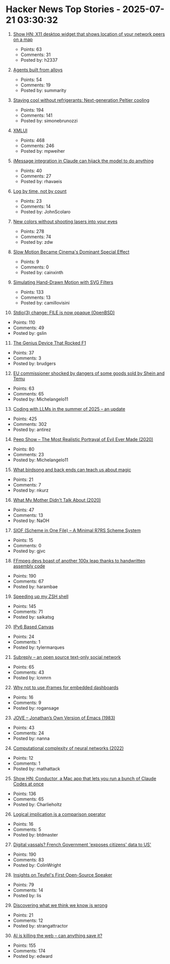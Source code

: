 # Hacker News Top Stories - 2025-07-21 03:30:32

1. [Show HN: X11 desktop widget that shows location of your network peers on a map](https://github.com/h2337/connmap)
   - Points: 63
   - Comments: 31
   - Posted by: h2337

2. [Agents built from alloys](https://xbow.com/blog/alloy-agents/)
   - Points: 54
   - Comments: 19
   - Posted by: summarity

3. [Staying cool without refrigerants: Next-generation Peltier cooling](https://news.samsung.com/global/interview-staying-cool-without-refrigerants-how-samsung-is-pioneering-next-generation-peltier-cooling)
   - Points: 194
   - Comments: 141
   - Posted by: simonebrunozzi

4. [XMLUI](https://blog.jonudell.net/2025/07/18/introducing-xmlui/)
   - Points: 468
   - Comments: 246
   - Posted by: mpweiher

5. [iMessage integration in Claude can hijack the model to do anything](https://www.generalanalysis.com/blog/imessage-stripe-exploit)
   - Points: 40
   - Comments: 27
   - Posted by: rhavaeis

6. [Log by time, not by count](https://johnscolaro.xyz/blog/log-by-time-not-by-count)
   - Points: 23
   - Comments: 14
   - Posted by: JohnScolaro

7. [New colors without shooting lasers into your eyes](https://dynomight.net/colors/)
   - Points: 278
   - Comments: 74
   - Posted by: zdw

8. [Slow Motion Became Cinema's Dominant Special Effect](https://newrepublic.com/article/196262/slow-motion-became-cinema-dominant-special-effect-downtime)
   - Points: 9
   - Comments: 0
   - Posted by: cainxinth

9. [Simulating Hand-Drawn Motion with SVG Filters](https://camillovisini.com/coding/simulating-hand-drawn-motion-with-svg-filters)
   - Points: 133
   - Comments: 13
   - Posted by: camillovisini

10. [Stdio(3) change: FILE is now opaque (OpenBSD)](https://undeadly.org/cgi?action=article;sid=20250717103345)
   - Points: 110
   - Comments: 49
   - Posted by: gslin

11. [The Genius Device That Rocked F1](https://www.youtube.com/watch?v=FhmLb2DhNYM)
   - Points: 37
   - Comments: 3
   - Posted by: brudgers

12. [EU commissioner shocked by dangers of some goods sold by Shein and Temu](https://www.theguardian.com/business/2025/jul/20/eu-commissioner-shocked-dangerous-goods-sold-shein-temu)
   - Points: 63
   - Comments: 65
   - Posted by: Michelangelo11

13. [Coding with LLMs in the summer of 2025 – an update](https://antirez.com/news/154)
   - Points: 425
   - Comments: 302
   - Posted by: antirez

14. [Peep Show – The Most Realistic Portrayal of Evil Ever Made (2020)](https://mattlakeman.org/2020/01/22/peep-show-the-most-realistic-portrayal-of-evil-ive-ever-seen/)
   - Points: 80
   - Comments: 23
   - Posted by: Michelangelo11

15. [What birdsong and back ends can teach us about magic](https://digitalseams.com/blog/what-birdsong-and-backends-can-teach-us-about-magic)
   - Points: 21
   - Comments: 7
   - Posted by: nkurz

16. [What My Mother Didn't Talk About (2020)](https://www.buzzfeednews.com/article/karolinawaclawiak/what-my-mother-didnt-talk-about-karolina-waclawiak)
   - Points: 47
   - Comments: 13
   - Posted by: NaOH

17. [SIOF (Scheme in One File) – A Minimal R7RS Scheme System](https://github.com/false-schemers/siof)
   - Points: 15
   - Comments: 0
   - Posted by: gjvc

18. [FFmpeg devs boast of another 100x leap thanks to handwritten assembly code](https://www.tomshardware.com/software/the-biggest-speedup-ive-seen-so-far-ffmpeg-devs-boast-of-another-100x-leap-thanks-to-handwritten-assembly-code)
   - Points: 190
   - Comments: 67
   - Posted by: harambae

19. [Speeding up my ZSH shell](https://scottspence.com/posts/speeding-up-my-zsh-shell)
   - Points: 145
   - Comments: 71
   - Posted by: saikatsg

20. [IPv6 Based Canvas](https://canvas.openbased.org/)
   - Points: 24
   - Comments: 1
   - Posted by: tylermarques

21. [Subreply – an open source text-only social network](https://github.com/lucianmarin/subreply)
   - Points: 65
   - Comments: 43
   - Posted by: lcnmrn

22. [Why not to use iframes for embedded dashboards](https://embeddable.com/blog/iframes-for-embedding)
   - Points: 16
   - Comments: 9
   - Posted by: rogansage

23. [JOVE – Jonathan’s Own Version of Emacs (1983)](https://github.com/jonmacs/jove/)
   - Points: 43
   - Comments: 24
   - Posted by: nanna

24. [Computational complexity of neural networks (2022)](https://lunalux.io/introduction-to-neural-networks/computational-complexity-of-neural-networks/)
   - Points: 12
   - Comments: 1
   - Posted by: mathattack

25. [Show HN: Conductor, a Mac app that lets you run a bunch of Claude Codes at once](https://conductor.build/)
   - Points: 136
   - Comments: 65
   - Posted by: Charlieholtz

26. [Logical implication is a comparison operator](https://btdmaster.bearblog.dev/logical-implication-as-comparison/)
   - Points: 16
   - Comments: 5
   - Posted by: btdmaster

27. [Digital vassals? French Government 'exposes citizens' data to US'](https://brusselssignal.eu/2025/07/digital-vassals-french-government-exposes-citizens-data-to-us/)
   - Points: 190
   - Comments: 83
   - Posted by: ColinWright

28. [Insights on Teufel's First Open-Source Speaker](https://blog.teufelaudio.com/visionary-mynds-insights-on-teufels-first-open-source-speaker/)
   - Points: 79
   - Comments: 14
   - Posted by: lis

29. [Discovering what we think we know is wrong](https://www.science.org/content/blog-post/tell-me-again-about-neurons-now)
   - Points: 21
   - Comments: 12
   - Posted by: strangattractor

30. [AI is killing the web – can anything save it?](https://www.economist.com/business/2025/07/14/ai-is-killing-the-web-can-anything-save-it)
   - Points: 155
   - Comments: 174
   - Posted by: edward

